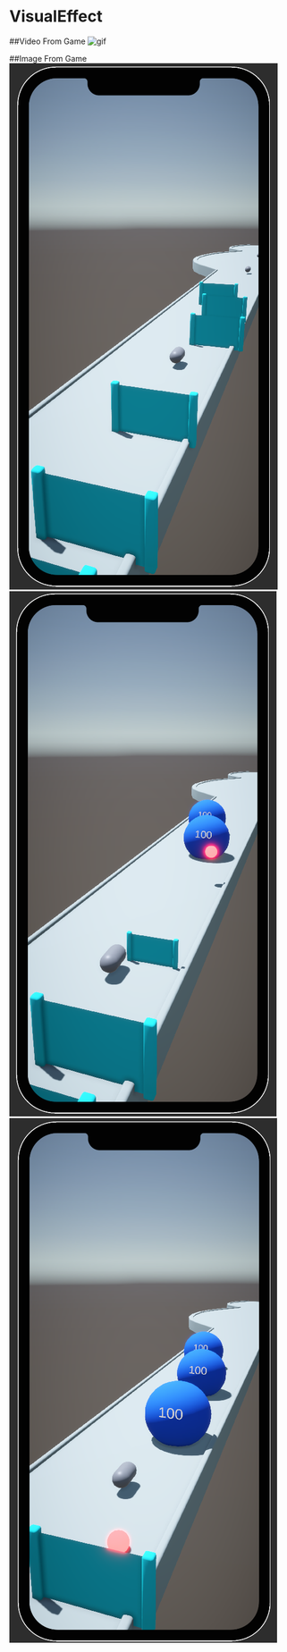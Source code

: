 # VisualEffect
 
##Video From Game
![gif](https://github.com/Egroses/VisualEffect/blob/main/Images/VisualEffect.gif)

##Image From Game
![picture 1](https://github.com/Egroses/VisualEffect/blob/main/Images/Picture%201.png)
![picture 2](https://github.com/Egroses/VisualEffect/blob/main/Images/Picture%202.png)
![picture 3](https://github.com/Egroses/VisualEffect/blob/main/Images/Picture%203.png)
